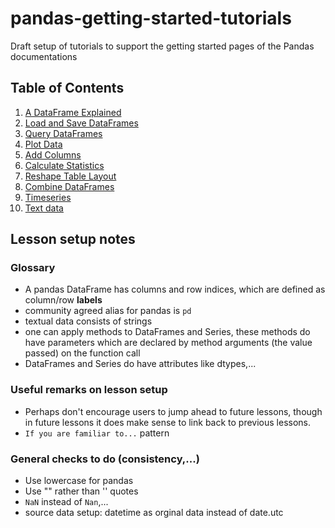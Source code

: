 # pandas-getting-started-tutorials
Draft setup of tutorials to support the getting started pages of the Pandas documentations

## Table of Contents
1. [A DataFrame Explained](notebooks/1_table_oriented.ipynb)
1. [Load and Save DataFrames](notebooks/2_read_write.ipynb)
1. [Query DataFrames](notebooks/3_subset_data.ipynb)
1. [Plot Data](notebooks/4_plotting.ipynb)
1. [Add Columns](notebooks/5_add_columns.ipynb)
1. [Calculate Statistics](notebooks/6_calculate_statistics.ipynb)
1. [Reshape Table Layout](notebooks/7_reshape_table_layout.ipynb)
1. [Combine DataFrames](notebooks/8_combine_dataframes.ipynb)
1. [Timeseries](notebooks/9_timeseries.ipynb)
1. [Text data](notebooks/10_text_data.ipynb)

## Lesson setup notes

### Glossary

- A pandas DataFrame has columns and row indices, which are defined as column/row __labels__
- community agreed alias for pandas is `pd`
- textual data consists of strings
- one can apply methods to DataFrames and Series, these methods do have parameters which are declared by method arguments (the value passed) on the function call
- DataFrames and Series do have attributes like dtypes,...

### Useful remarks on lesson setup

- Perhaps don't encourage users to jump ahead to future lessons, though in future lessons it does make sense to link back to previous lessons.
- `If you are familiar to...` pattern

### General checks to do (consistency,...)

- Use lowercase for pandas
- Use "" rather than '' quotes
- `NaN` instead of `Nan`,...
- source data setup: datetime as orginal data instead of date.utc